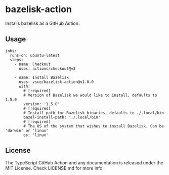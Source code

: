 # bazelisk-action

Installs bazelisk as a GitHub Action.

## Usage

```
jobs:
  runs-on: ubuntu-latest
  steps:
    - name: Checkout
      uses: actions/checkout@v2

    - name: Install Bazelisk
      uses: vsco/bazelisk-action@v1.0.0
      with:
        # [required]
        # Version of Bazelisk we would like to install, defaults to 1.5.0
        version: '1.5.0'
        # [required]
        # Install path for Bazelisk binaries, defaults to ./.local/bin
        bazel-install-path: './.local/bin'
        # [required]
        # The OS of the system that wishes to install Bazelisk. Can be 'darwin' or 'linux'
        os: 'linux'
```

## License

The TypeScript GitHub Action and any documentation is released under the MIT License.
Check LICENSE.md for more info.
